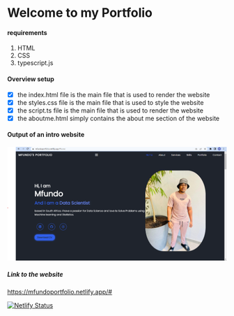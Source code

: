 # Welcome to my Portfolio

#### requirements

1.  HTML
2.  CSS
3.  typescript.js

#### Overview setup
 - [x] the index.html file is the main file that is used to render the website
 - [x] the styles.css file is the main file that is used to style the website
 - [x] the script.ts file is the main file that is used to render the website
 - [x] the aboutme.html simply contains the about me section of the website
#### Output of an intro website

#### ![](images/home.png)

##### Link to the website

https://mfundoportfolio.netlify.app/#

[![Netlify Status](https://api.netlify.com/api/v1/badges/5095c7ac-9fcf-4f86-99a4-edf703adc8e1/deploy-status)](https://app.netlify.com/sites/mfundoportfolio/deploys)